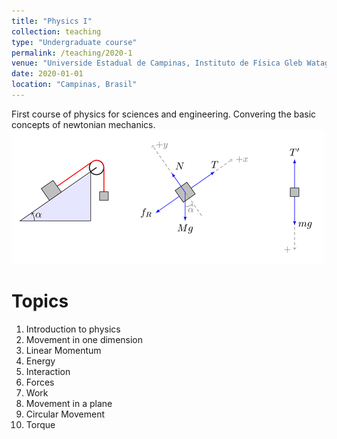 ```yaml
---
title: "Physics I"
collection: teaching
type: "Undergraduate course"
permalink: /teaching/2020-1
venue: "Universide Estadual de Campinas, Instituto de Física Gleb Wataghin"
date: 2020-01-01
location: "Campinas, Brasil"
---
```


First course of physics for sciences and engineering. Convering the basic concepts of newtonian mechanics.
<br/><img src='/images/teaching/free-body-diagrams.png'>

Topics
======
1. Introduction to physics
2. Movement in one dimension
3. Linear Momentum
4. Energy
5. Interaction
6. Forces
7. Work
8. Movement in a plane
9. Circular Movement
10. Torque
